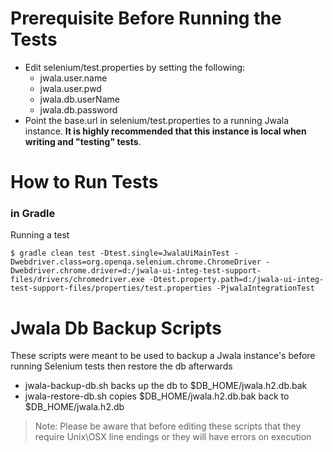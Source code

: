 # Prerequisite Before Running the Tests
- Edit selenium/test.properties by setting the following:
    -   jwala.user.name
    -   jwala.user.pwd
    -   jwala.db.userName
    -   jwala.db.password
- Point the base.url in selenium/test.properties to a running Jwala instance. **It is highly recommended that this instance is local when writing and "testing" tests**.


# How to Run Tests

### in Gradle
Running a test
```ssh
$ gradle clean test -Dtest.single=JwalaUiMainTest -Dwebdriver.class=org.openqa.selenium.chrome.ChromeDriver -Dwebdriver.chrome.driver=d:/jwala-ui-integ-test-support-files/drivers/chromedriver.exe -Dtest.property.path=d:/jwala-ui-integ-test-support-files/properties/test.properties -PjwalaIntegrationTest
```

# Jwala Db Backup Scripts

These scripts were meant to be used to backup a Jwala instance's before running Selenium tests then restore the db
afterwards

- jwala-backup-db.sh backs up the db to $DB_HOME/jwala.h2.db.bak
- jwala-restore-db.sh copies $DB_HOME/jwala.h2.db.bak back to $DB_HOME/jwala.h2.db

> Note: Please be aware that before editing these scripts that they require Unix\OSX line endings or they will have errors
on execution